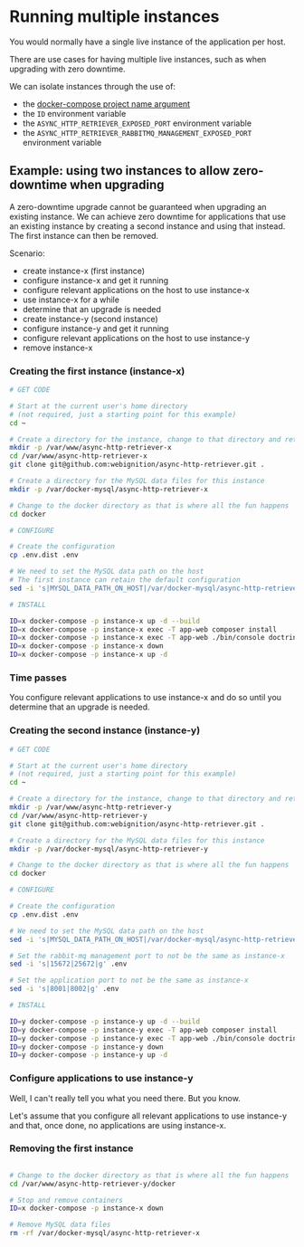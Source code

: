 # Running multiple instances

You would normally have a single live instance of the application per host.

There are use cases for having multiple live instances, such as when upgrading with zero downtime.

We can isolate instances through the use of:

- the [docker-compose project name argument](https://docs.docker.com/compose/reference/overview/)
- the `ID` environment variable
- the `ASYNC_HTTP_RETRIEVER_EXPOSED_PORT` environment variable
- the `ASYNC_HTTP_RETRIEVER_RABBITMQ_MANAGEMENT_EXPOSED_PORT` environment variable

## Example: using two instances to allow zero-downtime when upgrading

A zero-downtime upgrade cannot be guaranteed when upgrading an existing instance. We can achieve zero downtime
for applications that use an existing instance by creating a second instance and using that instead. The first
instance can then be removed.

Scenario:

- create instance-x (first instance)
- configure instance-x and get it running
- configure relevant applications on the host to use instance-x
- use instance-x for a while
- determine that an upgrade is needed
- create instance-y (second instance)
- configure instance-y and get it running
- configure relevant applications on the host to use instance-y
- remove instance-x

### Creating the first instance (instance-x)

```bash
# GET CODE

# Start at the current user's home directory
# (not required, just a starting point for this example)
cd ~

# Create a directory for the instance, change to that directory and retrieve the code
mkdir -p /var/www/async-http-retriever-x
cd /var/www/async-http-retriever-x
git clone git@github.com:webignition/async-http-retriever.git .

# Create a directory for the MySQL data files for this instance
mkdir -p /var/docker-mysql/async-http-retriever-x

# Change to the docker directory as that is where all the fun happens
cd docker

# CONFIGURE

# Create the configuration
cp .env.dist .env

# We need to set the MySQL data path on the host
# The first instance can retain the default configuration
sed -i 's|MYSQL_DATA_PATH_ON_HOST|/var/docker-mysql/async-http-retriever-x|g' .env

# INSTALL

ID=x docker-compose -p instance-x up -d --build
ID=x docker-compose -p instance-x exec -T app-web composer install
ID=x docker-compose -p instance-x exec -T app-web ./bin/console doctrine:migrations:migrate --no-interaction
ID=x docker-compose -p instance-x down
ID=x docker-compose -p instance-x up -d
```

### Time passes

You configure relevant applications to use instance-x and do so until you determine that an upgrade is needed.

### Creating the second instance (instance-y)

```bash
# GET CODE

# Start at the current user's home directory
# (not required, just a starting point for this example)
cd ~

# Create a directory for the instance, change to that directory and retrieve the code
mkdir -p /var/www/async-http-retriever-y
cd /var/www/async-http-retriever-y
git clone git@github.com:webignition/async-http-retriever.git .

# Create a directory for the MySQL data files for this instance
mkdir -p /var/docker-mysql/async-http-retriever-y

# Change to the docker directory as that is where all the fun happens
cd docker

# CONFIGURE

# Create the configuration
cp .env.dist .env

# We need to set the MySQL data path on the host
sed -i 's|MYSQL_DATA_PATH_ON_HOST|/var/docker-mysql/async-http-retriever-y|g' .env

# Set the rabbit-mq management port to not be the same as instance-x
sed -i 's|15672|25672|g' .env

# Set the application port to not be the same as instance-x
sed -i 's|8001|8002|g' .env

# INSTALL

ID=y docker-compose -p instance-y up -d --build
ID=y docker-compose -p instance-y exec -T app-web composer install
ID=y docker-compose -p instance-y exec -T app-web ./bin/console doctrine:migrations:migrate --no-interaction
ID=y docker-compose -p instance-y down
ID=y docker-compose -p instance-y up -d
```

### Configure applications to use instance-y

Well, I can't really tell you what you need there. But you know.

Let's assume that you configure all relevant applications to use instance-y and that, once done,
no applications are using instance-x.

### Removing the first instance

```bash

# Change to the docker directory as that is where all the fun happens
cd /var/www/async-http-retriever-y/docker

# Stop and remove containers
ID=x docker-compose -p instance-x down

# Remove MySQL data files
rm -rf /var/docker-mysql/async-http-retriever-x 

```